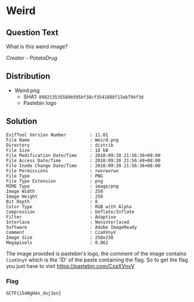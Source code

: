 # Weird

## Question Text

What is this weird image?

*Creator - PotatoDrug*

## Distribution
- Weird.png
    - SHA1: `898213535589b595bf38cf3541888f13ab794f3d`
    - Pastebin logo

## Solution

```
ExifTool Version Number         : 11.01
File Name                       : Weird.png
Directory                       : distrib
File Size                       : 18 kB
File Modification Date/Time     : 2018:09:20 21:56:36+08:00
File Access Date/Time           : 2018:09:20 21:56:48+08:00
File Inode Change Date/Time     : 2018:09:20 21:56:36+08:00
File Permissions                : rwxrwxrwx
File Type                       : PNG
File Type Extension             : png
MIME Type                       : image/png
Image Width                     : 250
Image Height                    : 250
Bit Depth                       : 8
Color Type                      : RGB with Alpha
Compression                     : Deflate/Inflate
Filter                          : Adaptive
Interlace                       : Noninterlaced
Software                        : Adobe ImageReady
Comment                         : CzaXVnyV
Image Size                      : 250x250
Megapixels                      : 0.062
```

The image provided is pastebin's logo, the comment of the image contains `CzaXVnyV` which is the 'ID' of the paste containing the flag. So to get the flag you just have to visit https://pastebin.com/CzaXVnyV

### Flag
`GCTF{i54NgH4n_doj3on}`
